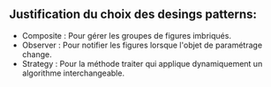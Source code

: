## Justification du choix des desings patterns:
- Composite : Pour gérer les groupes de figures imbriqués.
- Observer : Pour notifier les figures lorsque l'objet de paramétrage change.
- Strategy : Pour la méthode traiter qui applique dynamiquement un algorithme interchangeable.
